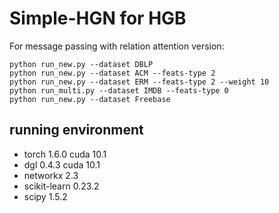 # Simple-HGN for HGB

For message passing with relation attention version:

```
python run_new.py --dataset DBLP
python run_new.py --dataset ACM --feats-type 2
python run_new.py --dataset ERM --feats-type 2 --weight 10
python run_multi.py --dataset IMDB --feats-type 0
python run_new.py --dataset Freebase
```

## running environment

* torch 1.6.0 cuda 10.1
* dgl 0.4.3 cuda 10.1
* networkx 2.3
* scikit-learn 0.23.2
* scipy 1.5.2
